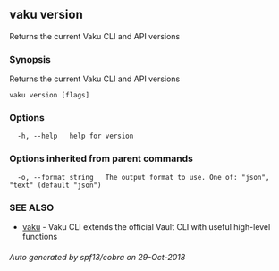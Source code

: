 ## vaku version

Returns the current Vaku CLI and API versions

### Synopsis

Returns the current Vaku CLI and API versions

```
vaku version [flags]
```

### Options

```
  -h, --help   help for version
```

### Options inherited from parent commands

```
  -o, --format string   The output format to use. One of: "json", "text" (default "json")
```

### SEE ALSO

* [vaku](vaku.md)	 - Vaku CLI extends the official Vault CLI with useful high-level functions

###### Auto generated by spf13/cobra on 29-Oct-2018
